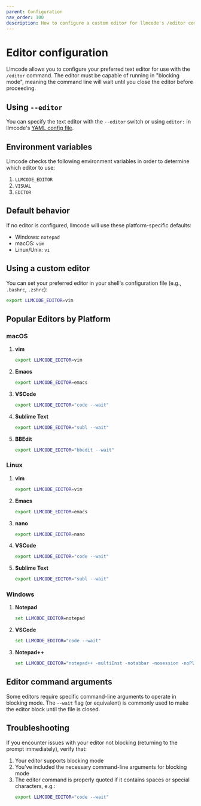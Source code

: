 ```yaml
---
parent: Configuration
nav_order: 100
description: How to configure a custom editor for llmcode's /editor command
---
```


# Editor configuration

Llmcode allows you to configure your preferred text editor for use with the `/editor` command. The editor must be capable of running in "blocking mode", meaning the command line will wait until you close the editor before proceeding.

## Using `--editor`

You can specify the text editor with the `--editor` switch or using
`editor:` in llmcode's
[YAML config file](https://llm.khulnasoft.com/docs/config/llmcode_conf.html).

## Environment variables

Llmcode checks the following environment variables in order to determine which editor to use:

1. `LLMCODE_EDITOR`
2. `VISUAL`
3. `EDITOR`

## Default behavior

If no editor is configured, llmcode will use these platform-specific defaults:

- Windows: `notepad`
- macOS: `vim`
- Linux/Unix: `vi`

## Using a custom editor

You can set your preferred editor in your shell's configuration file (e.g., `.bashrc`, `.zshrc`):

```bash
export LLMCODE_EDITOR=vim
```

## Popular Editors by Platform

### macOS

1. **vim**
   ```bash
   export LLMCODE_EDITOR=vim
   ```

2. **Emacs**
   ```bash
   export LLMCODE_EDITOR=emacs
   ```

3. **VSCode**
   ```bash
   export LLMCODE_EDITOR="code --wait"
   ```

4. **Sublime Text**
   ```bash
   export LLMCODE_EDITOR="subl --wait"
   ```

5. **BBEdit**
   ```bash
   export LLMCODE_EDITOR="bbedit --wait"
   ```

### Linux

1. **vim**
   ```bash
   export LLMCODE_EDITOR=vim
   ```

2. **Emacs**
   ```bash
   export LLMCODE_EDITOR=emacs
   ```

3. **nano**
   ```bash
   export LLMCODE_EDITOR=nano
   ```

4. **VSCode**
   ```bash
   export LLMCODE_EDITOR="code --wait"
   ```

5. **Sublime Text**
   ```bash
   export LLMCODE_EDITOR="subl --wait"
   ```

### Windows

1. **Notepad**
   ```bat
   set LLMCODE_EDITOR=notepad
   ```

2. **VSCode**
   ```bat
   set LLMCODE_EDITOR="code --wait"
   ```

3. **Notepad++**
   ```bat
   set LLMCODE_EDITOR="notepad++ -multiInst -notabbar -nosession -noPlugin -waitForClose"
   ```

## Editor command arguments

Some editors require specific command-line arguments to operate in blocking mode. The `--wait` flag (or equivalent) is commonly used to make the editor block until the file is closed.

## Troubleshooting

If you encounter issues with your editor not blocking (returning to the prompt immediately), verify that:

1. Your editor supports blocking mode
2. You've included the necessary command-line arguments for blocking mode
3. The editor command is properly quoted if it contains spaces or special characters, e.g.:
   ```bash
   export LLMCODE_EDITOR="code --wait"
   ```
